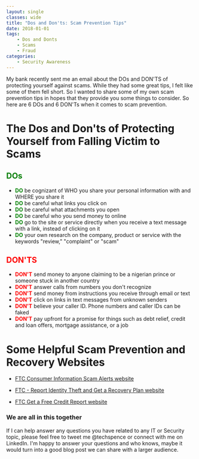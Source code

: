 ```yaml
---
layout: single
classes: wide
title: "Dos and Don'ts: Scam Prevention Tips"
date: 2018-01-01
tags:
    - Dos and Donts
    - Scams
    - Fraud
categories:
    - Security Awareness
---
```


My bank recently sent me an email about the DOs and DON'TS of protecting yourself against scams. While they had some great tips, I felt like some of them fell short. So I wanted to share some of my own scam prevention tips in hopes that they provide you some things to consider. So here are 6 DOs and 6 DON'Ts when it comes to scam prevention.

# The Dos and Don'ts of Protecting Yourself from Falling Victim to Scams


## <span style="color:green">DOs</span>
- <span style="color:green">**DO**</span> be cognizant of WHO you share your personal information with and WHERE you share it
- <span style="color:green">**DO**</span> be careful what links you click on
- <span style="color:green">**DO**</span> be careful what attachments you open
- <span style="color:green">**DO**</span> be careful who you send money to online
- <span style="color:green">**DO**</span> go to the site or service directly when you receive a text message with a link, instead of clicking on it
- <span style="color:green">**DO**</span> your own research on the company, product or service with the keywords "review," "complaint" or "scam"


## <span style="color:red">DON'TS</span>
- <span style="color:red">**DON'T**</span> send money to anyone claiming to be a nigerian prince or someone stuck in another country
- <span style="color:red">**DON'T**</span> answer calls from numbers you don't recognize
- <span style="color:red">**DON'T**</span> send money from instructions you receive through email or text
- <span style="color:red">**DON'T**</span> click on links in text messages from unknown senders
- <span style="color:red">**DON'T**</span> believe your caller ID. Phone numbers and caller IDs can be faked
- <span style="color:red">**DON'T**</span> pay upfront for a promise for things such as debt relief, credit and loan offers, mortgage assistance, or a job

# Some Helpful Scam Prevention and Recovery Websites

- [FTC Consumer Information Scam Alerts website](https://www.consumer.ftc.gov/features/scam-alerts)

- [FTC - Report Identity Theft and Get a Recovery Plan website](https://www.identitytheft.gov/)

- [FTC Get a Free Credit Report website](https://www.consumer.ftc.gov/articles/0155-free-credit-reports)

### We are all in this together
If I can help answer any questions you have related to any IT or Security topic, please feel free to tweet me @techspence or connect with me on LinkedIn. I'm happy to answer your questions and who knows, maybe it would turn into a good blog post we can share with a larger audience.
